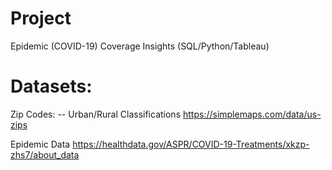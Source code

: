# Project
Epidemic (COVID-19) Coverage Insights (SQL/Python/Tableau)

# Datasets:
Zip Codes: -- Urban/Rural Classifications
https://simplemaps.com/data/us-zips

Epidemic Data
https://healthdata.gov/ASPR/COVID-19-Treatments/xkzp-zhs7/about_data
